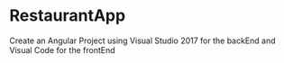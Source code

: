 # RestaurantApp


Create an Angular Project using Visual Studio 2017 for the backEnd and Visual Code for the frontEnd
